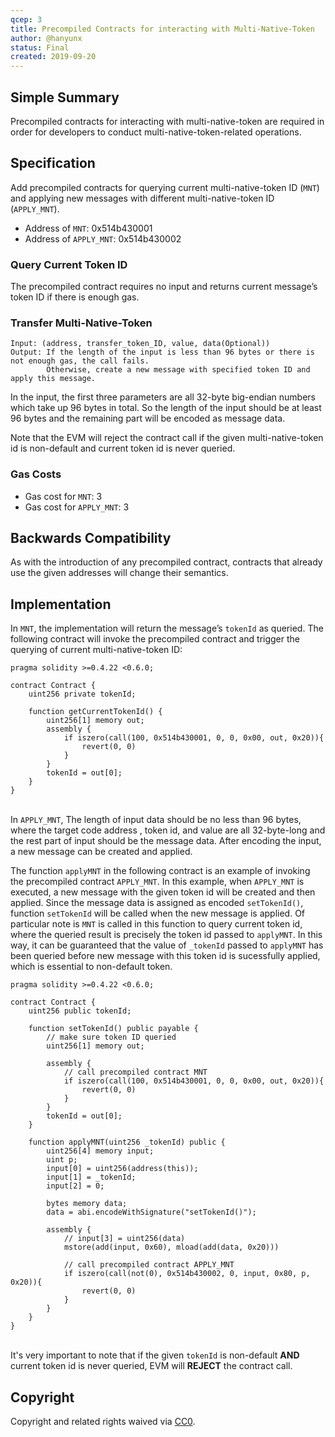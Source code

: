 ```yaml
---
qcep: 3
title: Precompiled Contracts for interacting with Multi-Native-Token
author: @hanyunx
status: Final
created: 2019-09-20
---
```


## Simple Summary
Precompiled contracts for interacting with multi-native-token are required in order for developers to conduct multi-native-token-related operations.

## Specification
Add precompiled contracts for querying current multi-native-token ID (`MNT`) and applying new messages with different multi-native-token ID (`APPLY_MNT`).

- Address of `MNT`: 0x514b430001
- Address of `APPLY_MNT`: 0x514b430002

### Query Current Token ID
The precompiled contract requires no input and returns current message’s token ID if there is enough gas.

### Transfer Multi-Native-Token
```
Input: (address, transfer_token_ID, value, data(Optional))
Output: If the length of the input is less than 96 bytes or there is not enough gas, the call fails.
        Otherwise, create a new message with specified token ID and apply this message.
```
In the input, the first three parameters are all 32-byte big-endian numbers which take up 96 bytes in total. So the length of the input should be at least 96 bytes and the remaining part will be encoded as message data.

Note that the EVM will reject the contract call if the given multi-native-token id is non-default and current token id is never queried.

### Gas Costs
- Gas cost for `MNT`: 3
- Gas cost for `APPLY_MNT`: 3

## Backwards Compatibility
As with the introduction of any precompiled contract, contracts that already use the given addresses will change their semantics.

## Implementation
In `MNT`, the implementation will return the message’s `tokenId` as queried.
The following contract will invoke the precompiled contract and trigger the querying of current multi-native-token ID:
```
pragma solidity >=0.4.22 <0.6.0;

contract Contract {
    uint256 private tokenId;

    function getCurrentTokenId() {
        uint256[1] memory out;
        assembly {
            if iszero(call(100, 0x514b430001, 0, 0, 0x00, out, 0x20)){
                revert(0, 0)
            }
        }
        tokenId = out[0];
    }
}
```

\
In `APPLY_MNT`, The length of input data should be no less than 96 bytes, where the target code address , token id, and value are all 32-byte-long and the rest part of input should be the message data.
After encoding the input, a new message can be created and applied.

The function `applyMNT` in the following contract is an example of invoking the precompiled contract `APPLY_MNT`. In this example, when `APPLY_MNT` is executed, a new message with the given token id will be created and then applied. Since the message data is assigned as encoded `setTokenId()`, function `setTokenId` will be called when the new message is applied. Of particular note is `MNT` is called in this function to query current token id, where the queried result is precisely the token id passed to `applyMNT`. In this way, it can be guaranteed that the value of `_tokenId` passed to `applyMNT` has been queried before new message with this token id is sucessfully applied, which is essential to non-default token.
```
pragma solidity >=0.4.22 <0.6.0;

contract Contract {
    uint256 public tokenId;

    function setTokenId() public payable {
        // make sure token ID queried
        uint256[1] memory out;
        
        assembly {
            // call precompiled contract MNT
            if iszero(call(100, 0x514b430001, 0, 0, 0x00, out, 0x20)){
                revert(0, 0)
            }
        }
        tokenId = out[0];
    }

    function applyMNT(uint256 _tokenId) public {
        uint256[4] memory input;
        uint p;
        input[0] = uint256(address(this));
        input[1] = _tokenId;
        input[2] = 0;

        bytes memory data;
        data = abi.encodeWithSignature("setTokenId()");

        assembly {
            // input[3] = uint256(data)
            mstore(add(input, 0x60), mload(add(data, 0x20)))

            // call precompiled contract APPLY_MNT
            if iszero(call(not(0), 0x514b430002, 0, input, 0x80, p, 0x20)){
                revert(0, 0)
            }
        }
    }
}
```

\
It's very important to note that if the given `tokenId` is non-default **AND** current token id is never queried, EVM will **REJECT** the contract call.

## Copyright
Copyright and related rights waived via [CC0](https://creativecommons.org/publicdomain/zero/1.0/).
